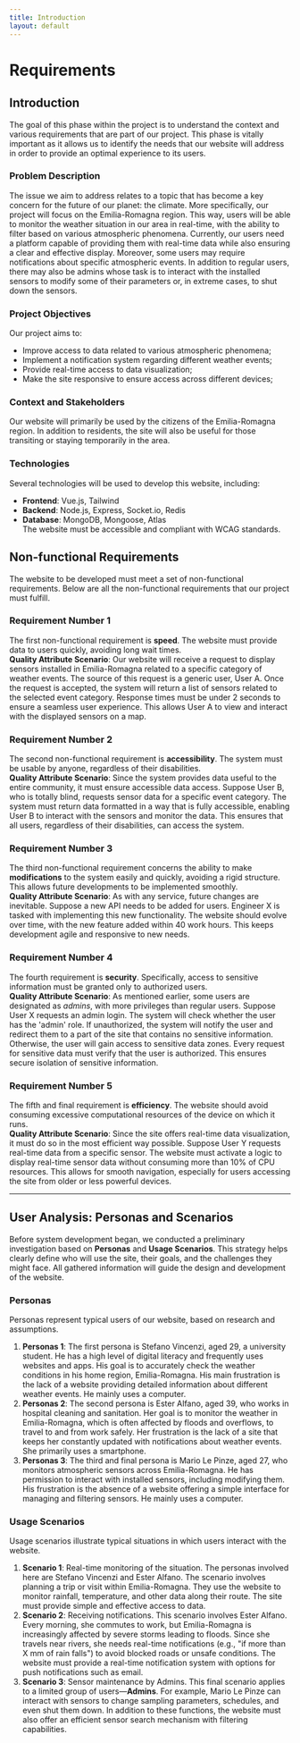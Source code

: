 ```yaml
---
title: Introduction
layout: default
---
```

# Requirements

## Introduction

The goal of this phase within the project is to understand the context and various requirements that are part of our project. This phase is vitally important as it allows us to identify the needs that our website will address in order to provide an optimal experience to its users.
### Problem Description
The issue we aim to address relates to a topic that has become a key concern for the future of our planet: the climate. More specifically, our project will focus on the Emilia-Romagna region. This way, users will be able to monitor the weather situation in our area in real-time, with the ability to filter based on various atmospheric phenomena. Currently, our users need a platform capable of providing them with real-time data while also ensuring a clear and effective display. Moreover, some users may require notifications about specific atmospheric events. In addition to regular users, there may also be admins whose task is to interact with the installed sensors to modify some of their parameters or, in extreme cases, to shut down the sensors.
### Project Objectives
Our project aims to:
* Improve access to data related to various atmospheric phenomena;
* Implement a notification system regarding different weather events;
* Provide real-time access to data visualization;
* Make the site responsive to ensure access across different devices;

### Context and Stakeholders

Our website will primarily be used by the citizens of the Emilia-Romagna region. In addition to residents, the site will also be useful for those transiting or staying temporarily in the area.

### Technologies

Several technologies will be used to develop this website, including:
* **Frontend**: Vue.js, Tailwind
* **Backend**: Node.js, Express, Socket.io, Redis
* **Database**: MongoDB, Mongoose, Atlas  
The website must be accessible and compliant with WCAG standards.

## Non-functional Requirements

The website to be developed must meet a set of non-functional requirements. Below are all the non-functional requirements that our project must fulfill.

### Requirement Number 1

The first non-functional requirement is **speed**. The website must provide data to users quickly, avoiding long wait times.  
**Quality Attribute Scenario**: Our website will receive a request to display sensors installed in Emilia-Romagna related to a specific category of weather events. The source of this request is a generic user, User A. Once the request is accepted, the system will return a list of sensors related to the selected event category. Response times must be under 2 seconds to ensure a seamless user experience. This allows User A to view and interact with the displayed sensors on a map.

### Requirement Number 2

The second non-functional requirement is **accessibility**. The system must be usable by anyone, regardless of their disabilities.  
**Quality Attribute Scenario**: Since the system provides data useful to the entire community, it must ensure accessible data access. Suppose User B, who is totally blind, requests sensor data for a specific event category. The system must return data formatted in a way that is fully accessible, enabling User B to interact with the sensors and monitor the data. This ensures that all users, regardless of their disabilities, can access the system.

### Requirement Number 3

The third non-functional requirement concerns the ability to make **modifications** to the system easily and quickly, avoiding a rigid structure. This allows future developments to be implemented smoothly.  
**Quality Attribute Scenario**: As with any service, future changes are inevitable. Suppose a new API needs to be added for users. Engineer X is tasked with implementing this new functionality. The website should evolve over time, with the new feature added within 40 work hours. This keeps development agile and responsive to new needs.

### Requirement Number 4

The fourth requirement is **security**. Specifically, access to sensitive information must be granted only to authorized users.  
**Quality Attribute Scenario**: As mentioned earlier, some users are designated as *admins*, with more privileges than regular users. Suppose User X requests an admin login. The system will check whether the user has the 'admin' role. If unauthorized, the system will notify the user and redirect them to a part of the site that contains no sensitive information. Otherwise, the user will gain access to sensitive data zones. Every request for sensitive data must verify that the user is authorized. This ensures secure isolation of sensitive information.

### Requirement Number 5

The fifth and final requirement is **efficiency**. The website should avoid consuming excessive computational resources of the device on which it runs.  
**Quality Attribute Scenario**: Since the site offers real-time data visualization, it must do so in the most efficient way possible. Suppose User Y requests real-time data from a specific sensor. The website must activate a logic to display real-time sensor data without consuming more than 10% of CPU resources. This allows for smooth navigation, especially for users accessing the site from older or less powerful devices.

---

## User Analysis: Personas and Scenarios

Before system development began, we conducted a preliminary investigation based on **Personas** and **Usage Scenarios**. This strategy helps clearly define who will use the site, their goals, and the challenges they might face. All gathered information will guide the design and development of the website.

### Personas

Personas represent typical users of our website, based on research and assumptions.
1. **Personas 1**: The first persona is Stefano Vincenzi, aged 29, a university student. He has a high level of digital literacy and frequently uses websites and apps. His goal is to accurately check the weather conditions in his home region, Emilia-Romagna. His main frustration is the lack of a website providing detailed information about different weather events. He mainly uses a computer.
2. **Personas 2**: The second persona is Ester Alfano, aged 39, who works in hospital cleaning and sanitation. Her goal is to monitor the weather in Emilia-Romagna, which is often affected by floods and overflows, to travel to and from work safely. Her frustration is the lack of a site that keeps her constantly updated with notifications about weather events. She primarily uses a smartphone.
3. **Personas 3**: The third and final persona is Mario Le Pinze, aged 27, who monitors atmospheric sensors across Emilia-Romagna. He has permission to interact with installed sensors, including modifying them. His frustration is the absence of a website offering a simple interface for managing and filtering sensors. He mainly uses a computer.

### Usage Scenarios

Usage scenarios illustrate typical situations in which users interact with the website.
1. **Scenario 1**: Real-time monitoring of the situation. The personas involved here are Stefano Vincenzi and Ester Alfano. The scenario involves planning a trip or visit within Emilia-Romagna. They use the website to monitor rainfall, temperature, and other data along their route. The site must provide simple and effective access to data.
2. **Scenario 2**: Receiving notifications. This scenario involves Ester Alfano. Every morning, she commutes to work, but Emilia-Romagna is increasingly affected by severe storms leading to floods. Since she travels near rivers, she needs real-time notifications (e.g., "if more than X mm of rain falls") to avoid blocked roads or unsafe conditions. The website must provide a real-time notification system with options for push notifications such as email.
3. **Scenario 3**: Sensor maintenance by Admins. This final scenario applies to a limited group of users—**Admins**. For example, Mario Le Pinze can interact with sensors to change sampling parameters, schedules, and even shut them down. In addition to these functions, the website must also offer an efficient sensor search mechanism with filtering capabilities.
